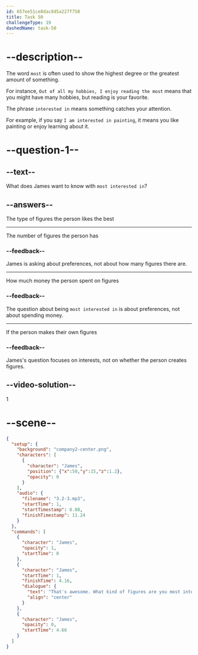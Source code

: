 ```yaml
---
id: 657ee51ce8dac8d5a227f758
title: Task 50
challengeType: 19
dashedName: task-50
---
```


<!-- (Audio) James: That's awesome! What kind of figures are you most interested in? -->

# --description--

The word `most` is often used to show the highest degree or the greatest amount of something.

For instance, `Out of all my hobbies, I enjoy reading the most` means that you might have many hobbies, but reading is your favorite.

The phrase `interested in` means something catches your attention.

For example, if you say `I am interested in painting`, it means you like painting or enjoy learning about it.

# --question-1--

## --text--

What does James want to know with `most interested in`?

## --answers--

The type of figures the person likes the best

---

The number of figures the person has

### --feedback--

James is asking about preferences, not about how many figures there are.

---

How much money the person spent on figures

### --feedback--

The question about being `most interested in` is about preferences, not about spending money.

---

If the person makes their own figures

### --feedback--

James's question focuses on interests, not on whether the person creates figures.

## --video-solution--

1

# --scene--

```json
{
  "setup": {
    "background": "company2-center.png",
    "characters": [
      {
        "character": "James",
        "position": {"x":50,"y":15,"z":1.2},
        "opacity": 0
      }
    ],
    "audio": {
      "filename": "3.2-3.mp3",
      "startTime": 1,
      "startTimestamp": 8.08,
      "finishTimestamp": 11.24
    }
  },
  "commands": [
    {
      "character": "James",
      "opacity": 1,
      "startTime": 0
    },
    {
      "character": "James",
      "startTime": 1,
      "finishTime": 4.16,
      "dialogue": {
        "text": "That's awesome. What kind of figures are you most interested in?",
        "align": "center"
      }
    },
    {
      "character": "James",
      "opacity": 0,
      "startTime": 4.66
    }
  ]
}
```
